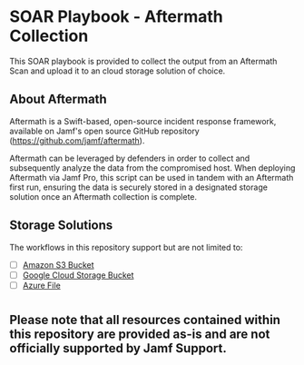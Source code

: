 # SOAR Playbook - Aftermath Collection

This SOAR playbook is provided to collect the output from an Aftermath Scan and upload it to an cloud storage solution of choice.

## About Aftermath

Aftermath is a Swift-based, open-source incident response framework, available on Jamf's open source GitHub repository (https://github.com/jamf/aftermath).

Aftermath can be leveraged by defenders in order to collect and subsequently analyze the data from the compromised host. When deploying Aftermath via Jamf Pro, this script can be used in tandem with an Aftermath first run, ensuring the data is securely stored in a designated storage solution once an Aftermath collection is complete.

## Storage Solutions

The workflows in this repository support but are not limited to:

- [ ] [Amazon S3 Bucket](./aws_s3/)
- [ ] [Google Cloud Storage Bucket](./google_cloud_storage/)
- [ ] [Azure File](./azure_files/)

#
## Please note that all resources contained within this repository are provided as-is and are not officially supported by Jamf Support.
